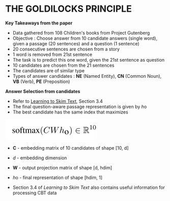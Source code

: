 # THE GOLDILOCKS PRINCIPLE

**Key Takeaways from the paper**

- Data gathered from 108 Children's books from Project Gutenberg
- Objective : Choose answer from 10 candidate answers (single word), given a passage (20 sentences) and a question (1 sentence)
- 20 consecutive sentences are chosen from a story
- 1 word is removed from 21st sentence
- The task is to predict this one word, given the 21st sentence as question
- 10 candidates are chosen from the 21 sentences
- The candidates are of similar type
- Types of answer candidates : **NE** (Named Entity), **CN** (Common Noun), **VB** (Verb), **PE** (Preposition)

**Answer Selection from candidates**

- Refer to [Learning to Skim Text](https://arxiv.org/abs/1704.06877), Section 3.4
- The final question-aware passage representation is given by *h*o
- The best candidate has the same index that maximizes

![](bilinear.png)

- **C** - embedding matrix of 10 candidates of shape [10, d]
- *d* - embedding dimension
- **W** - output projection matrix of shape [d, hdim]
- *h*o - final representation of shape [hdim, 1]

- Section 3.4 of *Learning to Skim Text* also contains useful information for processing CBT data
